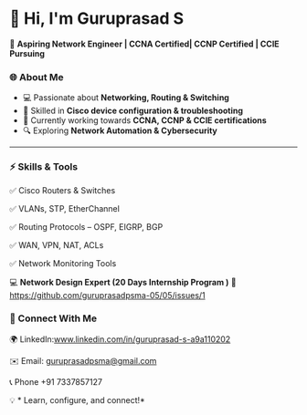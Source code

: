# 👋 Hi, I'm Guruprasad S

🚀 **Aspiring Network Engineer | CCNA Certified| CCNP Certified | CCIE Pursuing**



### 🌐 About Me

* 💻 Passionate about **Networking, Routing & Switching**
* 📡 Skilled in **Cisco device configuration & troubleshooting**
* 📘 Currently working towards **CCNA, CCNP & CCIE certifications**
* 🔍 Exploring **Network Automation & Cybersecurity**

---

### ⚡ Skills & Tools

✅ Cisco Routers & Switches

✅ VLANs, STP, EtherChannel

✅ Routing Protocols – OSPF, EIGRP, BGP

✅ WAN, VPN, NAT, ACLs

✅ Network Monitoring Tools

💻 **Network Design Expert (20 Days Internship Program )**
    🔗 https://github.com/guruprasadpsma-05/05/issues/1

    
### 🤝 Connect With Me

🌍 LinkedIn:www.linkedin.com/in/guruprasad-s-a9a110202 

✉️ Email: guruprasadpsma@gmail.com

📞  Phone +91 7337857127



💡 * Learn,  configure, and connect!*
